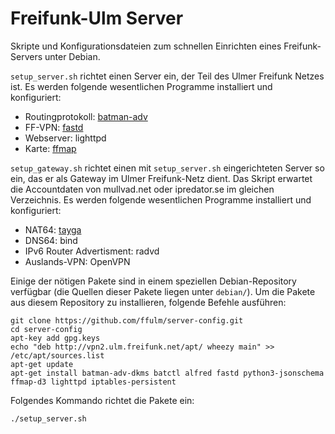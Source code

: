 Freifunk-Ulm Server
===================

Skripte und Konfigurationsdateien zum schnellen Einrichten eines
Freifunk-Servers unter Debian.

`setup_server.sh` richtet einen Server ein, der Teil des Ulmer Freifunk Netzes ist.
Es werden folgende wesentlichen Programme installiert und konfiguriert:

 * Routingprotokoll: [batman-adv](http://www.open-mesh.org/projects/batman-adv/wiki)
 * FF-VPN: [fastd](https://projects.universe-factory.net/projects/fastd/wiki)
 * Webserver: lighttpd
 * Karte: [ffmap](https://github.com/ffnord/ffmap-d3)

`setup_gateway.sh` richtet einen mit `setup_server.sh` eingerichteten Server so
ein, das er als Gateway im Ulmer Freifunk-Netz dient. Das Skript erwartet die
Accountdaten von mullvad.net oder ipredator.se im gleichen Verzeichnis. Es
werden folgende wesentlichen Programme installiert und konfiguriert:

 * NAT64: [tayga](http://www.litech.org/tayga/)
 * DNS64: bind
 * IPv6 Router Advertisment: radvd
 * Auslands-VPN: OpenVPN

Einige der nötigen Pakete sind in einem speziellen Debian-Repository verfügbar
(die Quellen dieser Pakete liegen unter `debian/`). Um die Pakete aus diesem Repository zu installieren, folgende Befehle ausführen:

    git clone https://github.com/ffulm/server-config.git
    cd server-config
    apt-key add gpg.keys
    echo "deb http://vpn2.ulm.freifunk.net/apt/ wheezy main" >> /etc/apt/sources.list
    apt-get update
    apt-get install batman-adv-dkms batctl alfred fastd python3-jsonschema ffmap-d3 lighttpd iptables-persistent

Folgendes Kommando richtet die Pakete ein:

    ./setup_server.sh   
